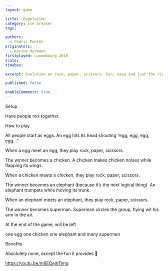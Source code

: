 ```yaml
---
layout: game

title:  Eggolution
category: ice breaker
tags:

authors: 
  - Cédric Pontet
originators: 
  - Karina Hermann
firstplayed: Luxembourg 2016
scale: 
timebox: 

excerpt: Evolution on rock, paper, scissors. Fun, easy and just the right amount of silly.

published: false

enableComments: true
---
```



Setup

Have people mix together.

 

How to play

All people start as eggs. An egg hits its head shouting “egg, egg, egg, egg…”

When a egg meet an egg, they play rock, paper, scissors.

The winner becomes a chicken. A chicken makes chicken noises while flapping its wings.

When a chicken meets a chicken, they play rock, paper, scissors.

The winner becomes an elephant (because it’s the next logical thing). An elephant trumpets while moving its trunk.

When an elephant meets an elephant, they play rock, paper, scissors.

The winner becomes superman. Superman circles the group, flying wit his arm in the air.

At the end of the game, will be left

one egg
one chicken
one elephant
and many supermen
 

Benefits

Absolutely none, except the fun it provides 🙂


https://youtu.be/m6EQejhTtmg